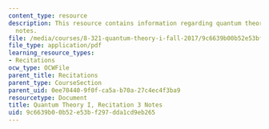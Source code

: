 ```yaml
---
content_type: resource
description: This resource contains information regarding quantum theory I, recitation
  notes.
file: /media/courses/8-321-quantum-theory-i-fall-2017/9c6639b00b52e53bf297dda1cd9eb265_MIT8_321F17_Rec3.pdf
file_type: application/pdf
learning_resource_types:
- Recitations
ocw_type: OCWFile
parent_title: Recitations
parent_type: CourseSection
parent_uid: 0ee70440-9f0f-ca5a-b70a-27c4ec4f3ba9
resourcetype: Document
title: Quantum Theory I, Recitation 3 Notes
uid: 9c6639b0-0b52-e53b-f297-dda1cd9eb265
---
```


